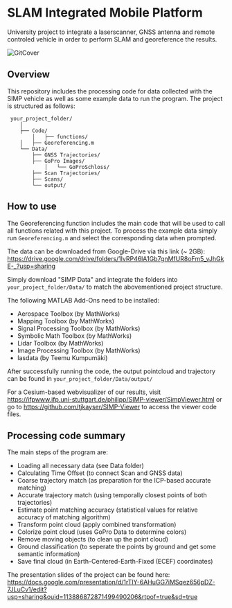 # SLAM Integrated Mobile Platform
University project to integrate a laserscanner, GNSS antenna and remote controled vehicle in order to perform SLAM and georeference the results. 

![GitCover](https://user-images.githubusercontent.com/92944341/152424731-54061cfb-b6c4-4ac2-ab5a-4ca5c56b4e54.png)


## Overview
This repository includes the processing code for data collected with the SIMP vehicle as well as some example data to run the program. The project is structured as follows:

```
 your_project_folder/
	│
	├── Code/  
        │   ├── functions/  
	│   ├── Georeferencing.m 
	└── Data/  
	    ├── GNSS Trajectories/  
	    ├── GoPro Images/  
            │   └── GoProSchloss/  
 	    ├── Scan Trajectories/  
	    ├── Scans/  
	    └── output/  
```

## How to use
The Georeferencing function includes the main code that will be used to call all functions related with this project. To process the example data simply run `Georeferencing.m` and select the corresponding data when prompted. 

The data can be downloaded from Google-Drive via this link (~ 2GB): <br />
https://drive.google.com/drive/folders/1lvRP46lA1Gb7gnMfUR8oFm5_vJhGkE-_?usp=sharing

Simply download "SIMP Data" and integrate the folders into `your_project_folder/Data/` to match the abovementioned project structure.

The following MATLAB Add-Ons need to be installed:
- Aerospace Toolbox (by MathWorks)
- Mapping Toolbox (by MathWorks)
- Signal Processing Toolbox (by MathWorks)
- Symbolic Math Toolbox (by MathWorks)
- Lidar Toolbox (by MathWorks)
- Image Processing Toolbox (by MathWorks)
- lasdata (by Teemu Kumpumäki)

After successfully running the code, the output pointcloud and trajectory can be found in `your_project_folder/Data/output/`

For a Cesium-based webvisualizer of our results, visit https://ifpwww.ifp.uni-stuttgart.de/philipp/SIMP-viewer/SimpViewer.html or go to https://github.com/tjkayser/SIMP-Viewer to access the viewer code files.

## Processing code summary
The main steps of the program are:
- Loading all necessary data (see Data folder)
- Calculating Time Offset (to connect Scan and GNSS data)
- Coarse trajectory match (as preparation for the ICP-based accurate matching)
- Accurate trajectory match (using temporally closest points of both trajectories)
- Estimate point matching accuracy (statistical values for relative accuracy of matching algorithm)
- Transform point cloud (apply combined transformation)
- Colorize point cloud (uses GoPro Data to determine colors)
- Remove moving objects (to clean up the point cloud)
- Ground classification (to seperate the points by ground and get some semantic information)
- Save final cloud (in Earth-Centered-Earth-Fixed (ECEF) coordinates)

The presentation slides of the project can be found here: <br />
https://docs.google.com/presentation/d/1rTlY-6AHuGG7iMSqez656pDZ-7JLuCv1/edit?usp=sharing&ouid=113886872871499490206&rtpof=true&sd=true
